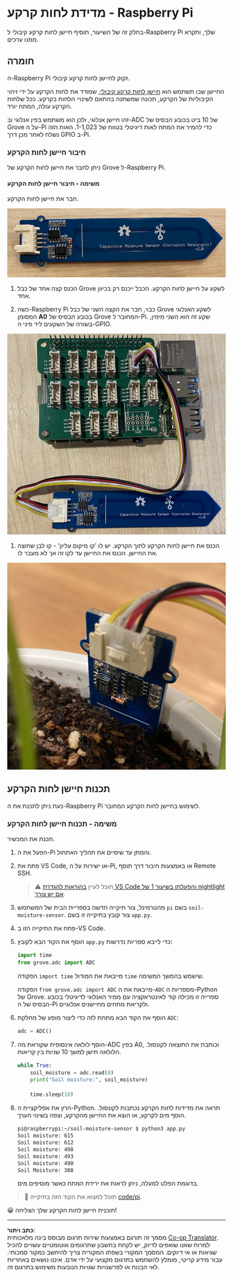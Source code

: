 <!--
CO_OP_TRANSLATOR_METADATA:
{
  "original_hash": "9d4d00a47d5d0f3e6ce42c0d1020064a",
  "translation_date": "2025-08-27T21:28:07+00:00",
  "source_file": "2-farm/lessons/2-detect-soil-moisture/pi-soil-moisture.md",
  "language_code": "he"
}
-->
# מדידת לחות קרקע - Raspberry Pi

בחלק זה של השיעור, תוסיף חיישן לחות קרקע קיבולי ל-Raspberry Pi שלך, ותקרא ממנו ערכים.

## חומרה

ה-Raspberry Pi זקוק לחיישן לחות קרקע קיבולי.

החיישן שבו תשתמש הוא [חיישן לחות קרקע קיבולי](https://www.seeedstudio.com/Grove-Capacitive-Moisture-Sensor-Corrosion-Resistant.html), שמודד את לחות הקרקע על ידי זיהוי הקיבוליות של הקרקע, תכונה שמשתנה בהתאם לשינויי הלחות בקרקע. ככל שלחות הקרקע עולה, המתח יורד.

זהו חיישן אנלוגי, ולכן הוא משתמש בפין אנלוגי וב-ADC של 10 ביט בכובע הבסיס של Grove על ה-Pi כדי להמיר את המתח לאות דיגיטלי בטווח של 1-1,023. האות הזה נשלח לאחר מכן דרך GPIO ב-Pi.

### חיבור חיישן לחות הקרקע

ניתן לחבר את חיישן לחות הקרקע של Grove ל-Raspberry Pi.

#### משימה - חיבור חיישן לחות הקרקע

חבר את חיישן לחות הקרקע.

![חיישן לחות קרקע של Grove](../../../../../translated_images/grove-capacitive-soil-moisture-sensor.e7f0776cce30e78be5cc5a07839385fd6718857f31b5bf5ad3d0c73c83b2f0ef.he.png)

1. הכנס קצה אחד של כבל Grove לשקע על חיישן לחות הקרקע. הכבל ייכנס רק בכיוון אחד.

1. כשה-Raspberry Pi כבוי, חבר את הקצה השני של כבל Grove לשקע האנלוגי המסומן **A0** בכובע הבסיס של Grove המחובר ל-Pi. שקע זה הוא השני מימין, בשורה של השקעים ליד פיני ה-GPIO.

![חיישן לחות הקרקע של Grove מחובר לשקע A0](../../../../../translated_images/pi-soil-moisture-sensor.fdd7eb2393792cf6739cacf1985d9f55beda16d372f30d0b5a51d586f978a870.he.png)

1. הכנס את חיישן לחות הקרקע לתוך הקרקע. יש לו 'קו מיקום עליון' - קו לבן שחוצה את החיישן. הכנס את החיישן עד לקו זה אך לא מעבר לו.

![חיישן לחות הקרקע של Grove בתוך הקרקע](../../../../../translated_images/soil-moisture-sensor-in-soil.bfad91002bda5e960f8c51ee64b02ee59b32c8c717e3515a2c945f33e614e403.he.png)

## תכנות חיישן לחות הקרקע

כעת ניתן לתכנת את ה-Raspberry Pi לשימוש בחיישן לחות הקרקע המחובר.

### משימה - תכנות חיישן לחות הקרקע

תכנת את המכשיר.

1. הפעל את ה-Pi והמתן עד שיסיים את תהליך האתחול.

1. פתח את VS Code, או ישירות על ה-Pi, או באמצעות חיבור דרך תוסף Remote SSH.

    > ⚠️ תוכל לעיין [בהוראות להגדרת VS Code והפעלתו בשיעור 1 של nightlight אם יש צורך](../../../1-getting-started/lessons/1-introduction-to-iot/pi.md).

1. מהטרמינל, צור תיקייה חדשה בספריית הבית של המשתמש `pi` בשם `soil-moisture-sensor`. צור קובץ בתיקייה זו בשם `app.py`.

1. פתח את התיקייה הזו ב-VS Code.

1. הוסף את הקוד הבא לקובץ `app.py` כדי לייבא ספריות נדרשות:

    ```python
    import time
    from grove.adc import ADC
    ```

    הפקודה `import time` מייבאת את המודול `time` שישמש בהמשך המשימה.

    הפקודה `from grove.adc import ADC` מייבאת את ה-`ADC` מספריות ה-Python של Grove. ספרייה זו מכילה קוד לאינטראקציה עם ממיר האנלוגי לדיגיטלי בכובע הבסיס של ה-Pi ולקריאת מתחים מחיישנים אנלוגיים.

1. הוסף את הקוד הבא מתחת לזה כדי ליצור מופע של מחלקת `ADC`:

    ```python
    adc = ADC()
    ```

1. הוסף לולאה אינסופית שקוראת מה-ADC בפין A0, וכותבת את התוצאה לקונסול. הלולאה תישן למשך 10 שניות בין קריאות.

    ```python
    while True:
        soil_moisture = adc.read(0)
        print("Soil moisture:", soil_moisture)

        time.sleep(10)
    ```

1. הרץ את אפליקציית ה-Python. תראה את מדידות לחות הקרקע נכתבות לקונסול. הוסף מים לקרקע, או הוצא את החיישן מהקרקע, וצפה בשינוי הערך.

    ```output
    pi@raspberrypi:~/soil-moisture-sensor $ python3 app.py 
    Soil moisture: 615
    Soil moisture: 612
    Soil moisture: 498
    Soil moisture: 493
    Soil moisture: 490
    Soil Moisture: 388
    ```

    בדוגמת הפלט למעלה, ניתן לראות את ירידת המתח כאשר מוסיפים מים.

> 💁 תוכל למצוא את הקוד הזה בתיקייה [code/pi](../../../../../2-farm/lessons/2-detect-soil-moisture/code/pi).

😀 תוכנית חיישן לחות הקרקע שלך הצליחה!

---

**כתב ויתור**:  
מסמך זה תורגם באמצעות שירות תרגום מבוסס בינה מלאכותית [Co-op Translator](https://github.com/Azure/co-op-translator). למרות שאנו שואפים לדיוק, יש לקחת בחשבון שתרגומים אוטומטיים עשויים להכיל שגיאות או אי דיוקים. המסמך המקורי בשפתו המקורית צריך להיחשב כמקור סמכותי. עבור מידע קריטי, מומלץ להשתמש בתרגום מקצועי על ידי אדם. איננו נושאים באחריות לאי הבנות או לפרשנויות שגויות הנובעות משימוש בתרגום זה.